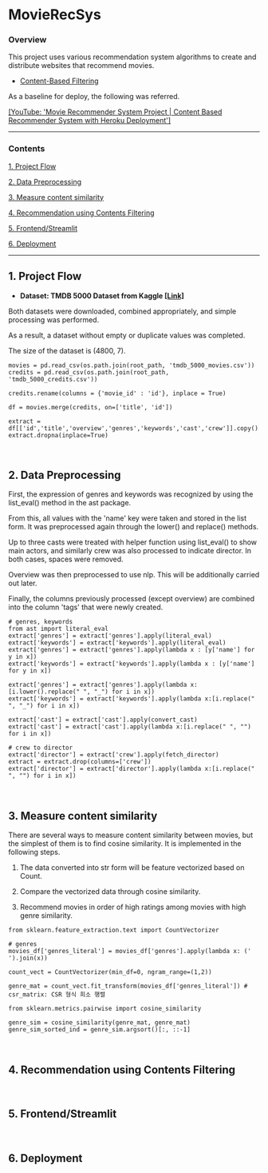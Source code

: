 # MovieRecSys

### Overview
This project uses various recommendation system algorithms to create and distribute websites that recommend movies.

- <a href = "https://github.com/KevinTheRainmaker/Recommendation_Algorithms/blob/main/1.%20Content-Based%20Filtering%20Practice%20-%20TMDB%205000%20Movie%20Dataset.ipynb">Content-Based Filtering</a>


As a baseline for deploy, the following was referred.

<a href="https://youtu.be/1xtrIEwY_zY">[YouTube: 'Movie Recommender System Project | Content Based Recommender System with Heroku Deployment']</a>

---
### Contents

<a href ="https://github.com/KevinTheRainmaker/MovieRecSys/blob/main/README.md#1-project-flow">1. Project Flow</a>

<a href ="https://github.com/KevinTheRainmaker/MovieRecSys/blob/main/README.md#2-data-preprocessing">2. Data Preprocessing</a>

<a href ="https://github.com/KevinTheRainmaker/MovieRecSys/blob/main/README.md#3-measure-content-similarity">3. Measure content similarity</a>

<a href ="https://github.com/KevinTheRainmaker/MovieRecSys/blob/main/README.md#4-recommendation-using-contents-filtering">4. Recommendation using Contents Filtering</a>

<a href ="https://github.com/KevinTheRainmaker/MovieRecSys/blob/main/README.md#5-frontendstreamlit">5. Frontend/Streamlit</a>

<a href ="https://github.com/KevinTheRainmaker/MovieRecSys/blob/main/README.md#6-deployment">6. Deployment</a>

---

## 1. Project Flow

- **Dataset: TMDB 5000 Dataset from Kaggle
<a href ="https://www.kaggle.com/tmdb/tmdb-movie-metadata">[Link]</a>**

Both datasets were downloaded, combined appropriately, and simple processing was performed. 

As a result, a dataset without empty or duplicate values was completed.
    
The size of the dataset is (4800, 7).


```
movies = pd.read_csv(os.path.join(root_path, 'tmdb_5000_movies.csv'))
credits = pd.read_csv(os.path.join(root_path, 'tmdb_5000_credits.csv'))

credits.rename(columns = {'movie_id' : 'id'}, inplace = True)

df = movies.merge(credits, on=['title', 'id'])

extract = df[['id','title','overview','genres','keywords','cast','crew']].copy()
extract.dropna(inplace=True)
```

<br >

## 2. Data Preprocessing

First, the expression of genres and keywords was recognized by using the list_eval() method in the ast package. 

From this, all values with the 'name' key were taken and stored in the list form. It was preprocessed again through the lower() and replace() methods.

Up to three casts were treated with helper function using list_eval() to show main actors, and similarly crew was also processed to indicate director.
    In both cases, spaces were removed.

Overview was then preprocessed to use nlp. This will be additionally carried out later.

Finally, the columns previously processed (except overview) are combined into the column 'tags' that were newly created.

```
# genres, keywords
from ast import literal_eval
extract['genres'] = extract['genres'].apply(literal_eval)
extract['keywords'] = extract['keywords'].apply(literal_eval)
extract['genres'] = extract['genres'].apply(lambda x : [y['name'] for y in x])
extract['keywords'] = extract['keywords'].apply(lambda x : [y['name'] for y in x])

extract['genres'] = extract['genres'].apply(lambda x:[i.lower().replace(" ", "_") for i in x])
extract['keywords'] = extract['keywords'].apply(lambda x:[i.replace(" ", "_") for i in x]) 

extract['cast'] = extract['cast'].apply(convert_cast)
extract['cast'] = extract['cast'].apply(lambda x:[i.replace(" ", "") for i in x])

# crew to director
extract['director'] = extract['crew'].apply(fetch_director)
extract = extract.drop(columns=['crew'])
extract['director'] = extract['director'].apply(lambda x:[i.replace(" ", "") for i in x])
```
    
<br>

## 3. Measure content similarity

There are several ways to measure content similarity between movies, but the simplest of them is to find cosine similarity. It is implemented in the following steps.

1. The data converted into str form will be feature vectorized based on Count.

2. Compare the vectorized data through cosine similarity.

3. Recommend movies in order of high ratings among movies with high genre similarity.

```
from sklearn.feature_extraction.text import CountVectorizer

# genres
movies_df['genres_literal'] = movies_df['genres'].apply(lambda x: (' ').join(x)) 

count_vect = CountVectorizer(min_df=0, ngram_range=(1,2))

genre_mat = count_vect.fit_transform(movies_df['genres_literal']) # csr_matrix: CSR 형식 희소 행렬
```

```
from sklearn.metrics.pairwise import cosine_similarity

genre_sim = cosine_similarity(genre_mat, genre_mat)
genre_sim_sorted_ind = genre_sim.argsort()[:, ::-1]
```
<br>

## 4. Recommendation using Contents Filtering

<br>

## 5. Frontend/Streamlit

<br>

## 6. Deployment
